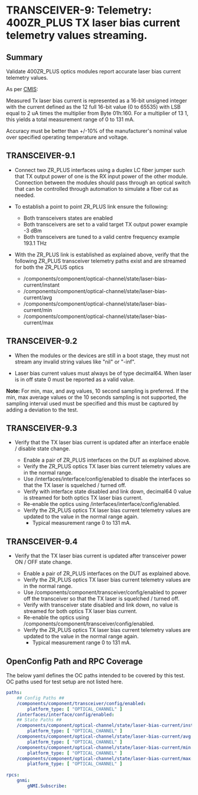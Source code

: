 # TRANSCEIVER-9: Telemetry: 400ZR_PLUS TX laser bias current telemetry values streaming. 

## Summary

Validate 400ZR_PLUS optics modules report accurate laser bias current telemetry
values.

As per [CMIS](https://www.oiforum.com/wp-content/uploads/CMIS3p0_Third_Party_Spec.pdf):

Measured Tx laser bias current is represented as a 16-bit unsigned integer with
the current defined as the 12 full 16-bit value (0 to 65535) with LSB equal to
2 uA times the multiplier from Byte 01h:160. For a multiplier of 13 1,
this yields a total measurement range of 0 to 131 mA.

Accuracy must be better than +/-10% of the manufacturer's nominal value over
specified operating temperature and voltage.


## TRANSCEIVER-9.1

*   Connect two ZR_PLUS interfaces using a duplex LC fiber jumper such that TX
    output power of one is the RX input power of the other module. Connection
    between the modules should pass through an optical switch that can be
    controlled through automation to simulate a fiber cut as needed.
*   To establish a point to point ZR_PLUS link ensure the following:
      * Both transceivers states are enabled
      * Both transceivers are set to a valid target TX output power
        example -3 dBm
      * Both transceivers are tuned to a valid centre frequency
        example 193.1 THz
*   With the ZR_PLUS link is established as explained above, verify that the
    following ZR_PLUS transceiver telemetry paths exist and are streamed for both
    the ZR_PLUS optics

    *   /components/component/optical-channel/state/laser-bias-current/instant
    *   /components/component/optical-channel/state/laser-bias-current/avg
    *   /components/component/optical-channel/state/laser-bias-current/min
    *   /components/component/optical-channel/state/laser-bias-current/max


## TRANSCEIVER-9.2

*   When the modules or the devices are still in a boot stage, they must not
    stream any invalid string values like "nil" or "-inf".

*   Laser bias current values must always be of type decimal64.
    When laser is in off state 0 must be reported as a valid value.

**Note:** For min, max, and avg values, 10 second sampling is preferred. If the
          min, max average values or the 10 seconds sampling is not supported,
          the sampling interval used must be specified and this must be
          captured by adding a deviation to the test.

## TRANSCEIVER-9.3

*   Verify that the TX laser bias current is updated after an interface
    enable / disable state change.

    *   Enable a pair of ZR_PLUS interfaces on the DUT as explained above.
    *   Verify the ZR_PLUS optics TX laser bias current telemetry values are
        in the normal range.
    *   Use /interfaces/interface/config/enabled to disable the interfaces so
        that the TX laser is squelched / turned off.
    *   Verify with interface state disabled and link down, decimal64 0 value
        is streamed for both optics TX laser bias current.
    *   Re-enable the optics using /interfaces/interface/config/enabled.
    *   Verify the ZR_PLUS optics TX laser bias current telemetry values are
        updated to the value in the normal range again.
        * Typical measurement range 0 to 131 mA.

## TRANSCEIVER-9.4

*   Verify that the TX laser bias current is updated after transceiver power
    ON / OFF state change.

    *   Enable a pair of ZR_PLUS interfaces on the DUT as explained above.
    *   Verify the ZR_PLUS optics TX laser bias current telemetry values are
        in the normal range.
    *   Use /components/component/transceiver/config/enabled to power off the
        transceiver so that the TX laser is squelched / turned off.
    *   Verify with transceiver state disabled and link down, no value
        is streamed for both optics TX laser bias current.
    *   Re-enable the optics using
        /components/component/transceiver/config/enabled.
    *   Verify the ZR_PLUS optics TX laser bias current telemetry values are
        updated to the value in the normal range again.
        * Typical measurement range 0 to 131 mA.

## OpenConfig Path and RPC Coverage

The below yaml defines the OC paths intended to be covered by this test.  OC paths used for test setup are not listed here.

```yaml
paths:
    ## Config Paths ##
    /components/component/transceiver/config/enabled:
        platform_type: [ "OPTICAL_CHANNEL" ]
    /interfaces/interface/config/enabled:
    ## State Paths ##
    /components/component/optical-channel/state/laser-bias-current/instant:
        platform_type: [ "OPTICAL_CHANNEL" ]
    /components/component/optical-channel/state/laser-bias-current/avg:
        platform_type: [ "OPTICAL_CHANNEL" ]
    /components/component/optical-channel/state/laser-bias-current/min:
        platform_type: [ "OPTICAL_CHANNEL" ]
    /components/component/optical-channel/state/laser-bias-current/max:
        platform_type: [ "OPTICAL_CHANNEL" ]
    
rpcs:
    gnmi:
        gNMI.Subscribe:
```
